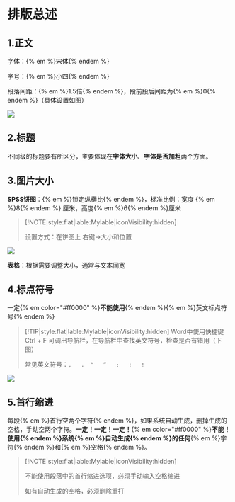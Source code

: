 # 排版总述

## 1.正文

字体：{% em %}宋体{% endem %}

字号：{% em %}小四{% endem %}

段落间距：{% em %}1.5倍{% endem %}，段前段后间距为{% em %}0{% endem %}（具体设置如图）

![](https://s1.ax1x.com/2020/07/05/UShtKA.png)

## 2.标题

不同级的标题要有所区分，主要体现在**字体大小**、**字体是否加粗**两个方面。

## 3.图片大小

**SPSS饼图**：{% em %}锁定纵横比{% endem %}，标准比例：宽度 {% em %}8{% endem %} 厘米，高度{% em %}6{% endem %}厘米

> [!NOTE|style:flat|lable:Mylable|iconVisibility:hidden]
>
> 设置方式：在饼图上 右键->大小和位置

![](https://s1.ax1x.com/2020/07/05/Up0kuD.png)

**表格**：根据需要调整大小，通常与文本同宽

## 4.标点符号

一定{% em color="#ff0000" %}**不能使用**{% endem %}{% em %}英文标点符号{% endem %}

> [!TIP|style:flat|lable:Mylable|iconVisibility:hidden]
> Word中使用快捷键 Ctrl + F 可调出导航栏，在导航栏中查找英文符号，检查是否有错用（下图）
>
> 常见英文符号：`,   .  “   ”   ;   :   ! `

![](https://s1.ax1x.com/2020/07/05/UpsT6P.png)

## 5.首行缩进

每段{% em %}首行空两个字符{% endem %}，如果系统自动生成，删掉生成的空格，手动空两个字符。**一定！一定！一定！**{% em color="#ff0000" %}**不能！**使用{% endem %}系统{% em %}自动生成{% endem %}的**任何**{% em %}字符{% endem %}和{% em %}空格{% endem %}。

>[!NOTE|style:flat|lable:Mylable|iconVisibility:hidden]
>
>不能使用段落中的首行缩进选项，必须手动输入空格缩进
>
>如有自动生成的空格，必须删除重打